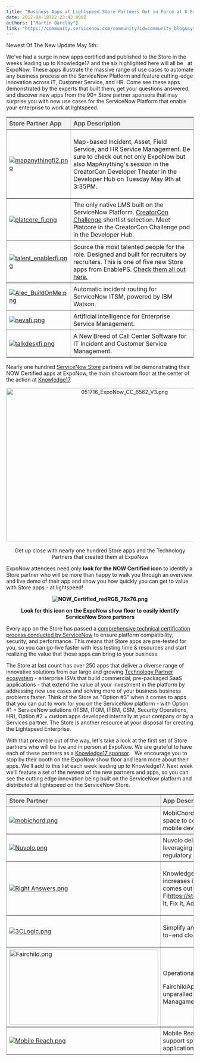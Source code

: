 ```yaml
---
title: "Business Apps at Lightspeed Store Partners Out in Force at K ExpoNow"
date: 2017-04-18T22:23:43.000Z
authors: ["Martin Barclay"]
link: "https://community.servicenow.com/community?id=community_blog&sys_id=e91eee2ddbd0dbc01dcaf3231f9619af"
---
```

<p>Newest Of The New Update May 5th:</p><p></p><p>We've had a surge in new apps certified and published to the Store in the weeks leading up to Knowledge17 and the six highlighted here will all be   at ExpoNow. These apps illustrate the massive range of use cases to automate any business process on the ServiceNow Platform and feature cutting-edge innovation across IT, Customer Service, and HR. Come see these apps demonstrated by the experts that built them, get your questions answered, and discover new apps from the 90+ Store partner sponsors that may surprise you with new use cases for the ServiceNow Platform that enable your enterprise to work at lightspeed.</p><p></p><table border="1" class="jiveBorder" style="border: 1px solid #c6c6c6; width: 100%;"><tbody><tr><th style="text-align: left; background-color: #f2f2f2; color: #505050; padding: 6px;" valign="middle"><strong>Store Partner App</strong></th><th style="text-align: left; background-color: #f2f2f2; color: #505050; padding: 6px;" valign="middle"><strong>App Description</strong></th></tr><tr><td style="padding: 6px;"><a href="https://store.servicenow.com/sn_appstore_store.do#!/store/application/0e65f978134df6008a6d3d7ed144b08d/1.0.5"><img   alt="mapanythingfi2.png" class="image-11 jive-image" src="04b815cadb5c9f048c8ef4621f961976.iix" style="height: auto;"/></a></td><td style="padding: 6px;"><p>Map-based Incident, Asset, Field Service, and HR Service Management. Be sure to check out not only ExpoNow but also MapAnything's session in the CreatorCon Developer Theater in the Developer Hub on Tuesday May 9th at 3:35PM.</p></td></tr><tr><td style="padding: 6px;"><a href="https://store.servicenow.com/sn_appstore_store.do#!/store/application/4136a6200f022200bd8c0dbce1050e09/1.2.3"><img   alt="platcore_fi.png" class="image-12 jive-image" src="27f6744edb989344e9737a9e0f961911.iix" style="height: auto;"/></a></td><td style="padding: 6px;">The only native LMS built on the ServiceNow Platform. <a title="w.servicenow.com/creatorconchallenge" href="http://www.servicenow.com/creatorconchallenge">CreatorCon Challenge</a> shortlist selection. Meet Platcore in the CreatorCon Challenge pod in the Developer Hub.</td></tr><tr><td style="padding: 6px;"><a href="https://store.servicenow.com/sn_appstore_store.do#!/store/application/aa97f9bb4f39ba0079047ab28110c7f3/1.0.5"><img   alt="talent_enablerfi.png" class="image-13 jive-image" src="fae1d40adb549fc068c1fb651f9619cb.iix" style="height: auto;"/></a></td><td style="padding: 6px;">Source the most talented people for the role. Designed and built for recruiters by recruiters. This is one of five new Store apps from EnablePS. <a title="t.ly/2nfRbmf" href="http://bit.ly/2nfRbmf">Check them all out here.</a></td></tr><tr><td style="padding: 6px;"><a href="https://store.servicenow.com/sn_appstore_store.do#!/store/application/7c26744edbb47e0062bafd441d961933/1.0.0"><img   alt="Alec_BuildOnMe.png" class="image-14 jive-image" src="a810b3fddbd4df04e9737a9e0f96197f.iix" style="height: auto;"/></a></td><td style="padding: 6px;">Automatic incident routing for ServiceNow ITSM, powered by IBM Watson.</td></tr><tr><td style="padding: 6px;"><a href="https://store.servicenow.com/sn_appstore_store.do#!/store/application/13a49fbf4fd4b600eff1fa218110c781/1.0.0"><img   alt="nevafi.png" class="image-15 jive-image" src="77412d86db50df048c8ef4621f9619af.iix" style="height: auto;"/></a></td><td style="padding: 6px;">Artificial intelligence for Enterprise Service Management.</td></tr><tr><td style="padding: 6px;"><a href="https://store.servicenow.com/sn_appstore_store.do#!/store/application/c7c7e55edb25f20074fc711ebf96197d/1.0.3"><img   alt="talkdeskfi.png" class="image-16 jive-image" src="a77bf4cedb9cdfc068c1fb651f961933.iix" style="height: auto;"/></a></td><td style="padding: 6px;">A New Breed of Call Center Software for IT Incident and Customer Service Management.</td></tr></tbody></table><p></p><p></p><p></p><p></p><p>Nearly one hundred <a title="tore.servicenow.com/" href="https://store.servicenow.com/">ServiceNow Store</a> partners will be demonstrating their NOW Certified apps at ExpoNow, the main showroom floor at the center of the action at <a title="nowledge.servicenow.com/" href="https://knowledge.servicenow.com/">Knowledge17</a>.</p><p></p><p style="text-align: center;"><img   alt="051716_ExpoNow_CC_6562_V3.png" class="image-10 jive-image" src="dd705d82db54d304b322f4621f961919.iix" style="width: 620px; height: 413px;"/></p><p style="text-align: center;">Get up close with nearly one hundred Store apps and the Technology Partners that created them at ExpoNow</p><p></p><p>ExpoNow attendees need only <strong>look for the NOW Certified icon</strong> to identify a Store partner who will be more than happy to walk you through an overview and live demo of their app and show you how quickly you can get to value with Store apps - at lightspeed!</p><p></p><p style="text-align: center;"><strong><img   alt="NOW_Certified_redRGB_76x76.png" class="image-7 jive-image" src="fdcf24c6dbd8d704ed6af3231f961935.iix" style="height: auto;"/></strong></p><p style="text-align: center;"><strong>Look for this icon on the ExpoNow show floor to easily identify ServiceNow Store partners</strong></p><p style="text-align: center;"></p><p style="text-align: center;"></p><p style="text-align: left;">Every app on the Store has passed a <a title="" _jive_internal="true" href="/community?id=community_blog&sys_id=7b1ea26ddbd0dbc01dcaf3231f9619c8">comprehensive technical certification process conducted by ServiceNow</a> to ensure platform compatibility, security, and performance. This means that Store apps are pre-tested for you, so you can go-live faster with less testing time &amp; resources and start realizing the value that these apps can bring to your business.</p><p style="text-align: left;"></p><p style="text-align: left;">The Store at last count has over 250 apps that deliver a diverse range of innovative solutions from our large and growing <a title="ww.servicenow.com/partners.html#Technology" href="https://www.servicenow.com/partners.html#Technology">Technology Partner ecosystem</a> - enterprise ISVs that build commercial, pre-packaged SaaS applications - that extend the value of your investment in the platform by addressing new use cases and solving more of your business business problems faster. Think of the Store as "Option #3" when it comes to apps that you can put to work for you on the ServiceNow platform - with Option #1 = ServiceNow solutions (ITSM, ITOM, ITBM, CSM, Security Operations, HR), Option #2 = custom apps developed internally at your company or by a Services partner. The Store is another resource at your disposal for creating the Lightspeed Enterprise.</p><p style="text-align: left;"></p><p style="text-align: left;">With that preamble out of the way, let's take a look at the first set of Store partners who will be live and in person at ExpoNow. We are grateful to have each of these partners as a <a title="nowledge.servicenow.com/sponsors.html" href="https://knowledge.servicenow.com/sponsors.html">Knowledge17 sponsor</a>.   We encourage you to stop by their booth on the ExpoNow show floor and learn more about their apps. We'll add to this list each week leading up to Knowledge17. Next week we'll feature a set of the newest of the new partners and apps, so you can see the cutting edge innovation being built on the ServiceNow platform and distributed at lightspeed on the ServiceNow Store.</p><p style="text-align: left;"></p><table border="1" class="jiveBorder" style="border: 1px solid #c6c6c6; width: 100%;"><tbody><tr><th style="text-align: left; background-color: #f2f2f2; color: #505050; padding: 6px;" valign="middle"><strong>Store Partner</strong></th><th style="text-align: left; background-color: #f2f2f2; color: #505050; padding: 6px;" valign="middle"><strong>App Description</strong></th></tr><tr><td style="padding: 6px;"><a href="https://store.servicenow.com/sn_appstore_store.do#!/store/company/20c3ecf06fa13d0084ad409e9f3ee4d9/MobiChord%20LLC"><img   alt="mobichord.png" class="image-3 jive-image" src="5a8d6c86db9857049c9ffb651f9619d1.iix" style="height: auto;"/></a></td><td style="padding: 6px;">MobiChord extends ServiceNow Incident, Problem, Change, Asset, and Request Management into the Telecom Service Management space to consolidate and modernize legacy mobile asset management systems and take significant costs out of the business on mobile device OPEX spend.</td></tr><tr><td style="padding: 6px;"><a href="https://store.servicenow.com/sn_appstore_store.do#!/store/company/698711fbf841d9005c9a7f5ec0d48d1f/Nuvolo%20Corp"><img   alt="Nuvolo.png" class="image-4 jive-image" src="ed2d4ccadb1417049c9ffb651f961911.iix" style="height: auto;"/></a></td><td style="padding: 6px;">Nuvolo delivers Enterprise Asset Management for regulated industry verticals including Healthcare, Clinical, and Laboratory, leveraging the power of the ServiceNow platform for enterprise-scale asset management utilizing the ServiceNow CMDB and regulatory compliance with industry-specific workflows, reporting and analytics, and GRC.</td></tr><tr><td style="padding: 6px;"><a href="https://store.servicenow.com/sn_appstore_store.do#!/store/company/1caa61ee465667e201a3c1f974d2e6d3/RightAnswers%20Inc"><img   alt="Right Answers.png" class="image-5 jive-image" src="bb1bef71db981fc03eb27a9e0f961972.iix" style="height: auto;"/></a></td><td style="padding: 6px;"><p>Knowledge-Centered Service (KCS) is a means of solving problems that improves the effectiveness of your knowledge and increases its use across the organization. RightAnswers Enterprise Knowledge Hub for ServiceNow is KCS Verified software that comes out-of-the-box with KCS workflows, templates, knowledge quality measures and UFFA (Use It, Fl<a title="tore.servicenow.com/sn_appstore_store.do#!/store/company/d3372e606f75b1008c7ec138eb3ee48d/3CLogic%20Inc" href="https://store.servicenow.com/sn_appstore_store.do#!/store/company/d3372e606f75b1008c7ec138eb3ee48d/3CLogic%20Inc">https://store.servicenow.com/sn_appstore_store.do#!/store/company/d3372e606f75b1008c7ec138eb3ee48d/3CLogic%20Inc</a>ag It, Fix It, Add It) reporting.</p></td></tr><tr><td style="padding: 6px;"><a href="https://store.servicenow.com/sn_appstore_store.do#!/store/company/d3372e606f75b1008c7ec138eb3ee48d/3CLogic%20Inc"><img   alt="3CLogic.png" class="image-6 jive-image" src="23de0906db181b04ed6af3231f961965.iix" style="height: auto;"/></a></td><td style="padding: 6px;"><p>Simplify and automate your ability to offer high quality customer engagements and support with 3CLogic's deeply integrated end-to-end cloud communications platform for ServiceNow.</p></td></tr><tr><td style="padding: 6px;"><a href="https://store.servicenow.com/sn_appstore_store.do#!/store/company/0a560a496f25b500a2c1f7307f3ee448/Fairchild%20Consulting%20Services%20LLC"><img   alt="Fairchild.png" class="image-8 jive-image" height="201" src="c7d3d4c2db1817041dcaf3231f9619e4.iix" style="width: 400px; height: 200.645px;" width="400"/></a></td><td style="padding: 6px;"><p>Operationalize your business continuity and disaster recovery planning.</p><p></p><p>FairchildApp can unify your program as no other tool can.   FairchildApp is built on the power of the ServiceNow platform providing unparalled power and the opportunity to blend Business Continuity, IT Disaster Recovery, and Information Technology Service Managament (ITSM).</p></td></tr><tr><td style="padding: 6px;"><a href="https://store.servicenow.com/sn_appstore_store.do#!/store/company/d7be68f23565e4009a1c2df81c3d7c99/Mobile%20Reach"><img   alt="Mobile Reach.png" class="image-9 jive-image" src="af08f3bddb90d3041dcaf3231f9619b3.iix" style="height: auto;"/></a></td><td style="padding: 6px;">Mobile Reach allows organizations to streamline ServiceNow business operations with process-driven mobile apps. Our mobile apps support specific ServiceNow mobile workflows and extend Asset Management, Field Service Management and CreateNow applications functionality to your field technicians' iPhones or Android devices.</td></tr></tbody></table>